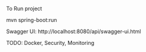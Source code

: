 To Run project

mvn spring-boot:run

Swagger UI: http://localhost:8080/api/swagger-ui.html

TODO: Docker, Security, Monitoring 